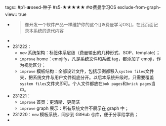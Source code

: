 tags:: #p1-🫐seed-种子 #s5-★★★★★ #⚙️费曼学习OS
exclude-from-graph-view:: true

- > 像开发一个软件产品一样维护你的这个[[⚙️费曼学习OS]]，在此页面记录本系统的迭代内容
-
- 231222：
	- `new` 系统架构：标签体系层级（费曼输出的几种形式、SOP、template）；
	- `improve` home：emojify，凡是系统文件和系统 tag，都添加了 emoji，作为视觉区分；
	- `improve` 模板结构：全部设计文件，包括示例都移入`system files`文件夹，把系统文件与用户文件彻底分开。以后本系统升级时，只需要覆盖`system files`文件夹即可。个人文件都放在`bok pages`和`brick pages`当中。
- 231221：
	- `improve` 首页：更清晰、更简洁
	- `improve` graph 展示：所有系统文件不展示在 graph 中；
- 231220：`new` 模板系统，同步到 GitHub 仓库，便于分享给学员；
-